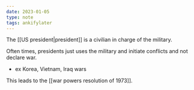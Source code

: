 ```yaml
---
date: 2023-01-05
type: note
tags: ankifylater
---
```


The [[US president|president]] is a civilian in charge of the military.

Often times, presidents just uses the military and initiate conflicts and not declare war.
- ex Korea, Vietnam, Iraq wars

This leads to the [[war powers resolution of 1973]].
